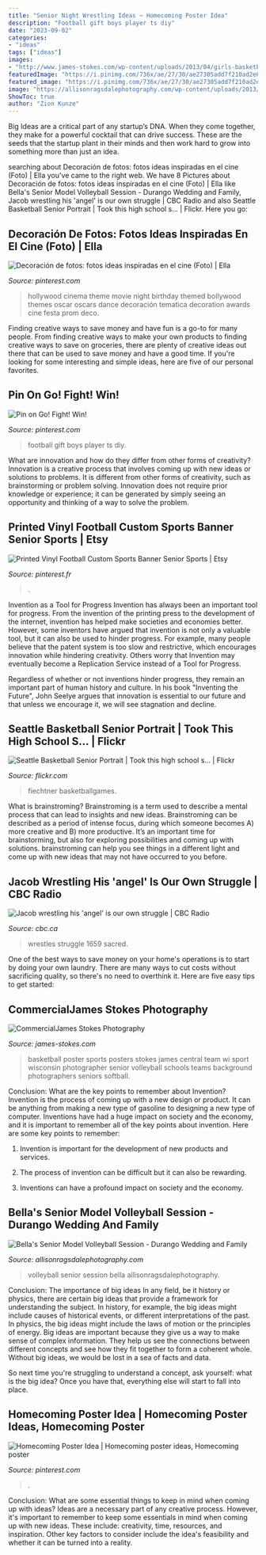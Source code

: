 ```yaml
---
title: "Senior Night Wrestling Ideas ~ Homecoming Poster Idea"
description: "Football gift boys player ts diy"
date: "2023-09-02"
categories:
- "ideas"
tags: ["ideas"]
images:
- "http://www.james-stokes.com/wp-content/uploads/2013/04/girls-basketball-poster-ideas-james-stokes-photography-central-wi-high-school-sports-poster-photographer-1.jpg"
featuredImage: "https://i.pinimg.com/736x/ae/27/30/ae27305add7f210ad2e6286c524d0bd3.jpg"
featured_image: "https://i.pinimg.com/736x/ae/27/30/ae27305add7f210ad2e6286c524d0bd3.jpg"
image: "https://allisonragsdalephotography.com/wp-content/uploads/2013/08/allisonragsdalephotography-1759.jpg"
ShowToc: true
author: "Zion Kunze"
---
```



Big Ideas are a critical part of any startup’s DNA. When they come together, they make for a powerful cocktail that can drive success. These are the seeds that the startup plant in their minds and then work hard to grow into something more than just an idea. 

	

		
searching about Decoración de fotos: fotos ideas inspiradas en el cine (Foto) | Ella you've came to the right web. We have 8 Pictures about Decoración de fotos: fotos ideas inspiradas en el cine (Foto) | Ella like Bella&#039;s Senior Model Volleyball Session - Durango Wedding and Family, Jacob wrestling his &#039;angel&#039; is our own struggle | CBC Radio and also Seattle Basketball Senior Portrait | Took this high school s… | Flickr. Here you go:
		
    
## Decoración De Fotos: Fotos Ideas Inspiradas En El Cine (Foto) | Ella

<img loading=lazy src="https://i.pinimg.com/736x/ae/27/30/ae27305add7f210ad2e6286c524d0bd3.jpg" onerror="this.onerror=null;this.src='https://tse1.mm.bing.net/th?id=OIP.G9gNgm8S5IZu4kKSkzRCWAHaNK&amp;pid=15.1';" alt="Decoración de fotos: fotos ideas inspiradas en el cine (Foto) | Ella">

_Source: pinterest.com_

>hollywood cinema theme movie night birthday themed bollywood themes oscar oscars dance decoración tematica decoration awards cine festa prom deco. 

	

Finding creative ways to save money and have fun is a go-to for many people. From finding creative ways to make your own products to finding creative ways to save on groceries, there are plenty of creative ideas out there that can be used to save money and have a good time. If you're looking for some interesting and simple ideas, here are five of our personal favorites.

    
## Pin On Go! Fight! Win!

<img loading=lazy src="https://i.pinimg.com/736x/4a/ee/33/4aee33c8c81383f52f212540cbba0a4a.jpg" onerror="this.onerror=null;this.src='https://tse1.mm.bing.net/th?id=OIP.aJhf8-AAG4eHGyP6715FAQHaJ3&amp;pid=15.1';" alt="Pin on Go! Fight! Win!">

_Source: pinterest.com_

>football gift boys player ts diy. 

	

What are innovation and how do they differ from other forms of creativity?
Innovation is a creative process that involves coming up with new ideas or solutions to problems. It is different from other forms of creativity, such as brainstorming or problem solving. Innovation does not require prior knowledge or experience; it can be generated by simply seeing an opportunity and thinking of a way to solve the problem.

    
## Printed Vinyl Football Custom Sports Banner Senior Sports | Etsy

<img loading=lazy src="https://i.pinimg.com/736x/e8/83/bf/e883bf2f4e271e7b260942c610221322.jpg" onerror="this.onerror=null;this.src='https://tse4.mm.bing.net/th?id=OIP.OB2lmf9CUUShBInkFShPlwHaLH&amp;pid=15.1';" alt="Printed Vinyl Football Custom Sports Banner Senior Sports | Etsy">

_Source: pinterest.fr_

>. 

	

Invention as a Tool for Progress
Invention has always been an important tool for progress. From the invention of the printing press to the development of the internet, invention has helped make societies and economies better. 
However, some inventors have argued that invention is not only a valuable tool, but it can also be used to hinder progress. For example, many people believe that the patent system is too slow and restrictive, which encourages innovation while hindering creativity. Others worry that Invention may eventually become a Replication Service instead of a Tool for Progress.

Regardless of whether or not inventions hinder progress, they remain an important part of human history and culture. In his book "Inventing the Future", John Seelye argues that innovation is essential to our future and that unless we encourage it, we will see stagnation and decline.

    
## Seattle Basketball Senior Portrait | Took This High School S… | Flickr

<img loading=lazy src="https://c1.staticflickr.com/7/6082/6079838550_9f0db42320_b.jpg" onerror="this.onerror=null;this.src='https://tse3.mm.bing.net/th?id=OIP.yFIje5VpurrzGD1omdfdvAHaLG&amp;pid=15.1';" alt="Seattle Basketball Senior Portrait | Took this high school s… | Flickr">

_Source: flickr.com_

>fiechtner basketballgames. 

	

What is brainstroming?
Brainstroming is a term used to describe a mental process that can lead to insights and new ideas. Brainstroming can be described as a period of intense focus, during which someone becomes A) more creative and B) more productive. It’s an important time for brainstorming, but also for exploring possibilities and coming up with solutions. brainstroming can help you see things in a different light and come up with new ideas that may not have occurred to you before.

    
## Jacob Wrestling His &#039;angel&#039; Is Our Own Struggle | CBC Radio

<img loading=lazy src="https://i.cbc.ca/1.5285826.1568748006!/fileImage/httpImage/image.jpg_gen/derivatives/16x9_620/rembrandt-jacob-wrestling-with-the-angel.jpg" onerror="this.onerror=null;this.src='https://tse4.mm.bing.net/th?id=OIP.ZC26Y3Ev8DWLOBvsNGz4rgHaEK&amp;pid=15.1';" alt="Jacob wrestling his &#039;angel&#039; is our own struggle | CBC Radio">

_Source: cbc.ca_

>wrestles struggle 1659 sacred. 

	

One of the best ways to save money on your home's operations is to start by doing your own laundry. There are many ways to cut costs without sacrificing quality, so there's no need to overthink it. Here are five easy tips to get started:

    
## CommercialJames Stokes Photography

<img loading=lazy src="http://www.james-stokes.com/wp-content/uploads/2013/04/girls-basketball-poster-ideas-james-stokes-photography-central-wi-high-school-sports-poster-photographer-1.jpg" onerror="this.onerror=null;this.src='https://tse1.mm.bing.net/th?id=OIP.DXXRc9OlnEvltq6OKIW5IgHaE-&amp;pid=15.1';" alt="CommercialJames Stokes Photography">

_Source: james-stokes.com_

>basketball poster sports posters stokes james central team wi sport wisconsin photographer senior volleyball schools teams background photographers seniors softball. 

	

Conclusion: What are the key points to remember about Invention?
Invention is the process of coming up with a new design or product. It can be anything from making a new type of gasoline to designing a new type of computer. Inventions have had a huge impact on society and the economy, and it is important to remember all of the key points about invention. Here are some key points to remember:
1) Invention is important for the development of new products and services.

2) The process of invention can be difficult but it can also be rewarding.

3) Inventions can have a profound impact on society and the economy.

    
## Bella&#039;s Senior Model Volleyball Session - Durango Wedding And Family

<img loading=lazy src="https://allisonragsdalephotography.com/wp-content/uploads/2013/08/allisonragsdalephotography-1759.jpg" onerror="this.onerror=null;this.src='https://tse4.mm.bing.net/th?id=OIP.HQY2vTu_dwGPEz9flUPQyQHaE7&amp;pid=15.1';" alt="Bella&#039;s Senior Model Volleyball Session - Durango Wedding and Family">

_Source: allisonragsdalephotography.com_

>volleyball senior session bella allisonragsdalephotography. 

	

Conclusion: The importance of big ideas
In any field, be it history or physics, there are certain big ideas that provide a framework for understanding the subject. In history, for example, the big ideas might include causes of historical events, or different interpretations of the past. In physics, the big ideas might include the laws of motion or the principles of energy.
Big ideas are important because they give us a way to make sense of complex information. They help us see the connections between different concepts and see how they fit together to form a coherent whole. Without big ideas, we would be lost in a sea of facts and data.

So next time you're struggling to understand a concept, ask yourself: what is the big idea? Once you have that, everything else will start to fall into place.

    
## Homecoming Poster Idea | Homecoming Poster Ideas, Homecoming Poster

<img loading=lazy src="https://i.pinimg.com/736x/a1/66/0e/a1660e273dd824c933b9f76a45cfff2a.jpg" onerror="this.onerror=null;this.src='https://tse1.mm.bing.net/th?id=OIP.YCRmvvDJkXUZOimxawgDtwHaJ3&amp;pid=15.1';" alt="Homecoming Poster Idea | Homecoming poster ideas, Homecoming poster">

_Source: pinterest.com_

>. 

	

Conclusion: What are some essential things to keep in mind when coming up with ideas?
Ideas are a necessary part of any creative process. However, it's important to remember to keep some essentials in mind when coming up with new ideas. These include: creativity, time, resources, and inspiration. Other key factors to consider include the idea's feasibility and whether it can be turned into a reality.

